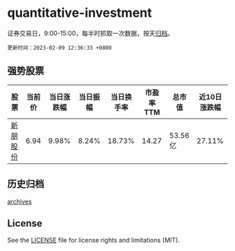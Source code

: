 # quantitative-investment

证券交易日，9:00-15:00，每半时抓取一次数据，按天[归档](archives)。

`更新时间：2023-02-09 12:36:33 +0800`

## 强势股票

|股票|当前价|当日涨跌幅|当日振幅|当日换手率|市盈率TTM|总市值|近10日涨跌幅|
|----|----|----|----|----|----|----|----|
|[新朋股份](https://xueqiu.com/S/SZ002328)|6.94|9.98%|8.24%|18.73%|14.27|53.56亿|27.11%|

## 历史归档

[archives](archives)

## License

See the [LICENSE](LICENSE) file for license rights and limitations (MIT).